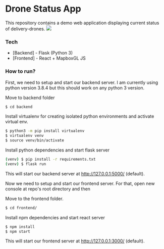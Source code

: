 # Drone Status App
This repository contains a demo web application displaying current status of delivery-drones. 
![](DroneStatus.gif)

### Tech
* [Backend] - Flask (Python 3)
* [Frontend] - React + MapboxGL JS

### How to run?

First, we need to setup and start our backend server. I am currently using python version 3.8.4 but this should work on any python 3 version.

Move to backend folder
```sh
$ cd backend
```
Install virtualenv for creating isolated python environments and activate virtual env.
```sh
$ python3 -m pip install virtualenv
$ virtualenv venv
$ source venv/bin/activate
```
Install python dependencies and start flask server
```sh
(venv) $ pip install -r requirements.txt
(venv) $ flask run
```
This will start our backend server at http://127.0.0.1:5000/ (default). 

Now we need to setup and start our frontend server. For that, open new console at repo's root directory and then

Move to the frontend folder.
```sh
$ cd frontend/
```
Install npm dependencies and start react server
```sh
$ npm install
$ npm start
```
This will start our frontend server at http://127.0.0.1:3000/ (default).
